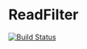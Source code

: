 # ReadFilter

[![Build Status](https://github.com/anton083/ReadFilter.jl/actions/workflows/CI.yml/badge.svg?branch=master)](https://github.com/anton083/ReadFilter.jl/actions/workflows/CI.yml?query=branch%3Amaster)
